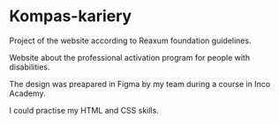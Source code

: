 # Kompas-kariery

Project of the website according to Reaxum foundation guidelines.

Website about the professional activation program for people with disabilities.

The design was preapared in Figma by my team during a course in Inco Academy.

I could practise my HTML and CSS skills.
